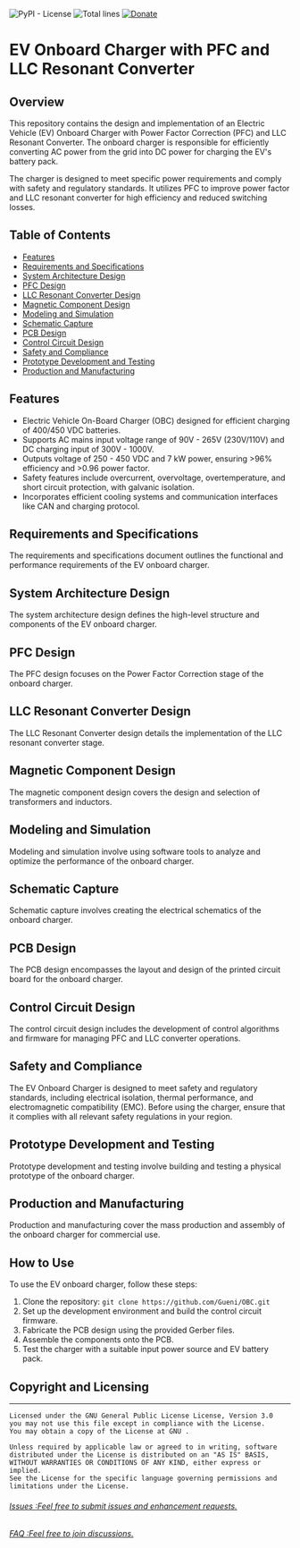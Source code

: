 ![PyPI - License](https://img.shields.io/pypi/l/PyCircTools)
![Total lines](https://img.shields.io/tokei/lines/github.com/Gueni/OBC?color=green&label=total%20lines)
[![Donate](https://img.shields.io/badge/Donate-PayPal-green.svg)](https://paypal.me/lovethefrogs?country.x=ES&locale.x=es_ES)


# EV Onboard Charger with PFC and LLC Resonant Converter
## Overview

This repository contains the design and implementation of an Electric Vehicle (EV) Onboard Charger with Power Factor Correction (PFC) and LLC Resonant Converter. The onboard charger is responsible for efficiently converting AC power from the grid into DC power for charging the EV's battery pack.

The charger is designed to meet specific power requirements and comply with safety and regulatory standards. It utilizes PFC to improve power factor and LLC resonant converter for high efficiency and reduced switching losses.

## Table of Contents

- [Features](#features)
- [Requirements and Specifications](#requirements-and-specifications)
- [System Architecture Design](#system-architecture-design)
- [PFC Design](#pfc-design)
- [LLC Resonant Converter Design](#llc-resonant-converter-design)
- [Magnetic Component Design](#magnetic-component-design)
- [Modeling and Simulation](#modeling-and-simulation)
- [Schematic Capture](#schematic-capture)
- [PCB Design](#pcb-design)
- [Control Circuit Design](#control-circuit-design)
- [Safety and Compliance](#safety-and-compliance)
- [Prototype Development and Testing](#prototype-development-and-testing)
- [Production and Manufacturing](#production-and-manufacturing)

## Features

- Electric Vehicle On-Board Charger (OBC) designed for efficient charging of 400/450 VDC batteries.
- Supports AC mains input voltage range of 90V - 265V (230V/110V) and DC charging input of 300V - 1000V.
- Outputs voltage of 250 - 450 VDC and 7 kW power, ensuring >96% efficiency and >0.96 power factor.
- Safety features include overcurrent, overvoltage, overtemperature, and short circuit protection, with galvanic isolation.
- Incorporates efficient cooling systems and communication interfaces like CAN and charging protocol.

## Requirements and Specifications

The requirements and specifications document outlines the functional and performance requirements of the EV onboard charger.

## System Architecture Design

The system architecture design defines the high-level structure and components of the EV onboard charger.

## PFC Design

The PFC design focuses on the Power Factor Correction stage of the onboard charger.

## LLC Resonant Converter Design

The LLC Resonant Converter design details the implementation of the LLC resonant converter stage.

## Magnetic Component Design

The magnetic component design covers the design and selection of transformers and inductors.

## Modeling and Simulation

Modeling and simulation involve using software tools to analyze and optimize the performance of the onboard charger.

## Schematic Capture

Schematic capture involves creating the electrical schematics of the onboard charger.

## PCB Design

The PCB design encompasses the layout and design of the printed circuit board for the onboard charger.

## Control Circuit Design

The control circuit design includes the development of control algorithms and firmware for managing PFC and LLC converter operations.

## Safety and Compliance

The EV Onboard Charger is designed to meet safety and regulatory standards, including electrical isolation, thermal performance, and electromagnetic compatibility (EMC). Before using the charger, ensure that it complies with all relevant safety regulations in your region.

## Prototype Development and Testing

Prototype development and testing involve building and testing a physical prototype of the onboard charger.

## Production and Manufacturing

Production and manufacturing cover the mass production and assembly of the onboard charger for commercial use.


## How to Use

To use the EV onboard charger, follow these steps:

1. Clone the repository: `git clone https://github.com/Gueni/OBC.git`
2. Set up the development environment and build the control circuit firmware.
3. Fabricate the PCB design using the provided Gerber files.
4. Assemble the components onto the PCB.
5. Test the charger with a suitable input power source and EV battery pack.

## Copyright and Licensing
-----
    Licensed under the GNU General Public License License, Version 3.0
    you may not use this file except in compliance with the License.
    You may obtain a copy of the License at GNU .

    Unless required by applicable law or agreed to in writing, software
    distributed under the License is distributed on an "AS IS" BASIS,
    WITHOUT WARRANTIES OR CONDITIONS OF ANY KIND, either express or implied.
    See the License for the specific language governing permissions and
    limitations under the License.

###### [Issues :Feel free to submit issues and enhancement requests.](https://github.com/Gueni/OBC/issues) 
###### [FAQ    :Feel free to join discussions.](https://github.com/Gueni/OBC/discussions)

